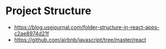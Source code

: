 # Project Structure

- https://blog.usejournal.com/folder-structure-in-react-apps-c2ae8974d21f
- https://github.com/airbnb/javascript/tree/master/react